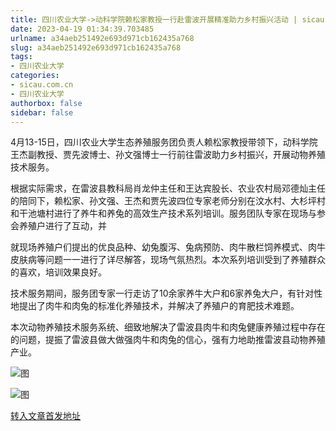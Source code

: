 ```yaml
---
title: 四川农业大学->动科学院赖松家教授一行赴雷波开展精准助力乡村振兴活动 | sicau.com.cn
date: 2023-04-19 01:34:39.703485
urlname: a34aeb251492e693d971cb162435a768
slug: a34aeb251492e693d971cb162435a768
tags: 
- 四川农业大学
categories:
- sicau.com.cn
- 四川农业大学
authorbox: false
sidebar: false
---
```

4月13-15日，四川农业大学生态养殖服务团负责人赖松家教授带领下，动科学院王杰副教授、贾先波博士、孙文强博士一行前往雷波助力乡村振兴，开展动物养殖技术服务。

根据实际需求，在雷波县教科局肖龙仲主任和王达宾股长、农业农村局邓德灿主任的陪同下，赖松家、孙文强、王杰和贾先波四位专家老师分别在汶水村、大杉坪村和干池塘村进行了养牛和养兔的高效生产技术系列培训。服务团队专家在现场与参会养殖户进行了互动，并
<!--more-->
就现场养殖户们提出的优良品种、幼兔腹泻、兔病预防、肉牛散栏饲养模式、肉牛皮肤病等问题一一进行了详尽解答，现场气氛热烈。本次系列培训受到了养殖群众的喜欢，培训效果良好。

技术服务期间，服务团专家一行走访了10余家养牛大户和6家养兔大户，有针对性地提出了肉牛和肉兔的标准化养殖技术，并解决了养殖户的育肥技术难题。

本次动物养殖技术服务系统、细致地解决了雷波县肉牛和肉兔健康养殖过程中存在的问题，提振了雷波县做大做强肉牛和肉兔的信心，强有力地助推雷波县动物养殖产业。

![图](https://news.sicau.edu.cn/__local/A/4E/77/7AB8307319B6EF47369F7D9F7AD_A9EF3761_2111B8.png)

![图](https://news.sicau.edu.cn/__local/F/D0/60/290EFCEBD497851905B58D2CB6A_E32281F0_1EAD62.png)

[转入文章首发地址](https://news.sicau.edu.cn/info/1078/71820.htm)